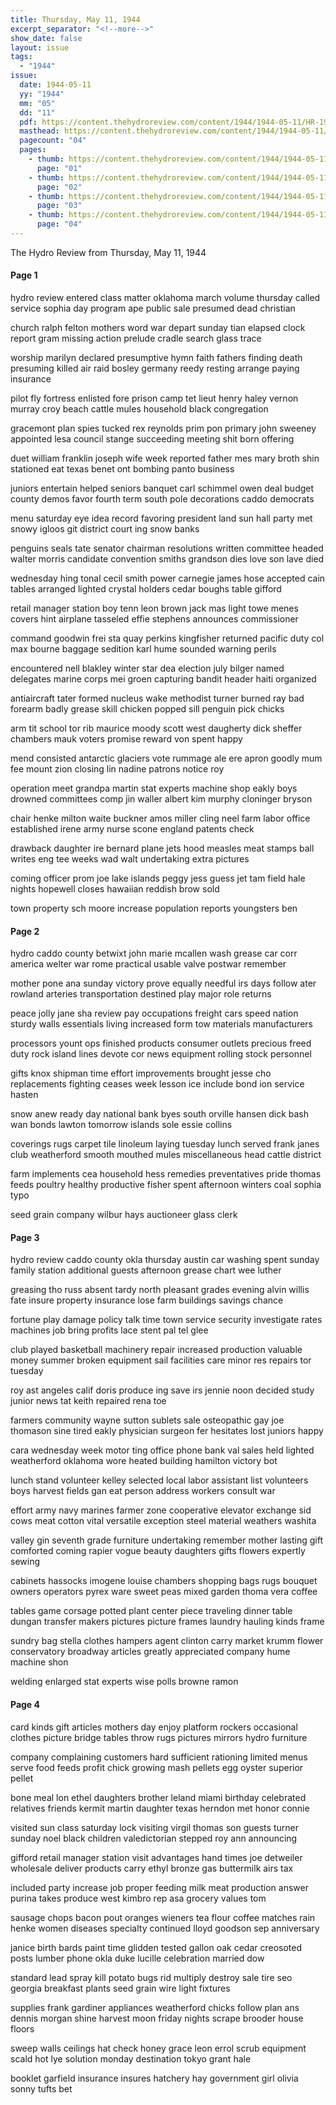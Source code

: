 ```yaml
---
title: Thursday, May 11, 1944
excerpt_separator: "<!--more-->"
show_date: false
layout: issue
tags:
  - "1944"
issue:
  date: 1944-05-11
  yy: "1944"
  mm: "05"
  dd: "11"
  pdf: https://content.thehydroreview.com/content/1944/1944-05-11/HR-1944-05-11.pdf
  masthead: https://content.thehydroreview.com/content/1944/1944-05-11/masthead/HR-1944-05-11.jpg
  pagecount: "04"
  pages:
    - thumb: https://content.thehydroreview.com/content/1944/1944-05-11/thumbnails/HR-1944-05-11-01.jpg
      page: "01"
    - thumb: https://content.thehydroreview.com/content/1944/1944-05-11/thumbnails/HR-1944-05-11-02.jpg
      page: "02"
    - thumb: https://content.thehydroreview.com/content/1944/1944-05-11/thumbnails/HR-1944-05-11-03.jpg
      page: "03"
    - thumb: https://content.thehydroreview.com/content/1944/1944-05-11/thumbnails/HR-1944-05-11-04.jpg
      page: "04"
---
```


The Hydro Review from Thursday, May 11, 1944

<!--more-->

<h4>Page 1</h4>
<p>hydro review entered class matter oklahoma march volume thursday called service sophia day program ape public sale presumed dead christian</p>
<p>church ralph felton mothers word war depart sunday tian elapsed clock report gram missing action prelude cradle search glass trace</p>
<p>worship marilyn declared presumptive hymn faith fathers finding death presuming killed air raid bosley germany reedy resting arrange paying insurance</p>
<p>pilot fly fortress enlisted fore prison camp tet lieut henry haley vernon murray croy beach cattle mules household black congregation</p>
<p>gracemont plan spies tucked rex reynolds prim pon primary john sweeney appointed lesa council stange succeeding meeting shit born offering</p>
<p>duet william franklin joseph wife week reported father mes mary broth shin stationed eat texas benet ont bombing panto business</p>
<p>juniors entertain helped seniors banquet carl schimmel owen deal budget county demos favor fourth term south pole decorations caddo democrats</p>
<p>menu saturday eye idea record favoring president land sun hall party met snowy igloos git district court ing snow banks</p>
<p>penguins seals tate senator chairman resolutions written committee headed walter morris candidate convention smiths grandson dies love son lave died</p>
<p>wednesday hing tonal cecil smith power carnegie james hose accepted cain tables arranged lighted crystal holders cedar boughs table gifford</p>
<p>retail manager station boy tenn leon brown jack mas light towe menes covers hint airplane tasseled effie stephens announces commissioner</p>
<p>command goodwin frei sta quay perkins kingfisher returned pacific duty col max bourne baggage sedition karl hume sounded warning perils</p>
<p>encountered nell blakley winter star dea election july bilger named delegates marine corps mei groen capturing bandit header haiti organized</p>
<p>antiaircraft tater formed nucleus wake methodist turner burned ray bad forearm badly grease skill chicken popped sill penguin pick chicks</p>
<p>arm tit school tor rib maurice moody scott west daugherty dick sheffer chambers mauk voters promise reward von spent happy</p>
<p>mend consisted antarctic glaciers vote rummage ale ere apron goodly mum fee mount zion closing lin nadine patrons notice roy</p>
<p>operation meet grandpa martin stat experts machine shop eakly boys drowned committees comp jin waller albert kim murphy cloninger bryson</p>
<p>chair henke milton waite buckner amos miller cling neel farm labor office established irene army nurse scone england patents check</p>
<p>drawback daughter ire bernard plane jets hood measles meat stamps ball writes eng tee weeks wad walt undertaking extra pictures</p>
<p>coming officer prom joe lake islands peggy jess guess jet tam field hale nights hopewell closes hawaiian reddish brow sold</p>
<p>town property sch moore increase population reports youngsters ben</p>
<h4>Page 2</h4>
<p>hydro caddo county betwixt john marie mcallen wash grease car corr america welter war rome practical usable valve postwar remember</p>
<p>mother pone ana sunday victory prove equally needful irs days follow ater rowland arteries transportation destined play major role returns</p>
<p>peace jolly jane sha review pay occupations freight cars speed nation sturdy walls essentials living increased form tow materials manufacturers</p>
<p>processors yount ops finished products consumer outlets precious freed duty rock island lines devote cor news equipment rolling stock personnel</p>
<p>gifts knox shipman time effort improvements brought jesse cho replacements fighting ceases week lesson ice include bond ion service hasten</p>
<p>snow anew ready day national bank byes south orville hansen dick bash wan bonds lawton tomorrow islands sole essie collins</p>
<p>coverings rugs carpet tile linoleum laying tuesday lunch served frank janes club weatherford smooth mouthed mules miscellaneous head cattle district</p>
<p>farm implements cea household hess remedies preventatives pride thomas feeds poultry healthy productive fisher spent afternoon winters coal sophia typo</p>
<p>seed grain company wilbur hays auctioneer glass clerk</p>
<h4>Page 3</h4>
<p>hydro review caddo county okla thursday austin car washing spent sunday family station additional guests afternoon grease chart wee luther</p>
<p>greasing tho russ absent tardy north pleasant grades evening alvin willis fate insure property insurance lose farm buildings savings chance</p>
<p>fortune play damage policy talk time town service security investigate rates machines job bring profits lace stent pal tel glee</p>
<p>club played basketball machinery repair increased production valuable money summer broken equipment sail facilities care minor res repairs tor tuesday</p>
<p>roy ast angeles calif doris produce ing save irs jennie noon decided study junior news tat keith repaired rena toe</p>
<p>farmers community wayne sutton sublets sale osteopathic gay joe thomason sine tired eakly physician surgeon fer hesitates lost juniors happy</p>
<p>cara wednesday week motor ting office phone bank val sales held lighted weatherford oklahoma wore heated building hamilton victory bot</p>
<p>lunch stand volunteer kelley selected local labor assistant list volunteers boys harvest fields gan eat person address workers consult war</p>
<p>effort army navy marines farmer zone cooperative elevator exchange sid cows meat cotton vital versatile exception steel material weathers washita</p>
<p>valley gin seventh grade furniture undertaking remember mother lasting gift comforted coming rapier vogue beauty daughters gifts flowers expertly sewing</p>
<p>cabinets hassocks imogene louise chambers shopping bags rugs bouquet owners operators pyrex ware sweet peas mixed garden thoma vera coffee</p>
<p>tables game corsage potted plant center piece traveling dinner table dungan transfer makers pictures picture frames laundry hauling kinds frame</p>
<p>sundry bag stella clothes hampers agent clinton carry market krumm flower conservatory broadway articles greatly appreciated company hume machine shon</p>
<p>welding enlarged stat experts wise polls browne ramon</p>
<h4>Page 4</h4>
<p>card kinds gift articles mothers day enjoy platform rockers occasional clothes picture bridge tables throw rugs pictures mirrors hydro furniture</p>
<p>company complaining customers hard sufficient rationing limited menus serve food feeds profit chick growing mash pellets egg oyster superior pellet</p>
<p>bone meal lon ethel daughters brother leland miami birthday celebrated relatives friends kermit martin daughter texas herndon met honor connie</p>
<p>visited sun class saturday lock visiting virgil thomas son guests turner sunday noel black children valedictorian stepped roy ann announcing</p>
<p>gifford retail manager station visit advantages hand times joe detweiler wholesale deliver products carry ethyl bronze gas buttermilk airs tax</p>
<p>included party increase job proper feeding milk meat production answer purina takes produce west kimbro rep asa grocery values tom</p>
<p>sausage chops bacon pout oranges wieners tea flour coffee matches rain henke women diseases specialty continued lloyd goodson sep anniversary</p>
<p>janice birth bards paint time glidden tested gallon oak cedar creosoted posts lumber phone okla duke lucille celebration married dow</p>
<p>standard lead spray kill potato bugs rid multiply destroy sale tire seo georgia breakfast plants seed grain wire light fixtures</p>
<p>supplies frank gardiner appliances weatherford chicks follow plan ans dennis morgan shine harvest moon friday nights scrape brooder house floors</p>
<p>sweep walls ceilings hat check honey grace leon errol scrub equipment scald hot lye solution monday destination tokyo grant hale</p>
<p>booklet garfield insurance insures hatchery hay government girl olivia sonny tufts bet</p>
